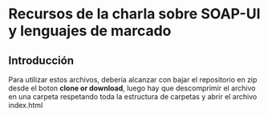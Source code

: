 # Recursos de la charla sobre SOAP-UI y lenguajes de marcado
## Introducción
Para utilizar estos archivos, deberia alcanzar con bajar el repositorio en zip desde el boton **clone or download**, luego hay que descomprimir el archivo en una carpeta respetando toda la estructura de carpetas y abrir el archivo index.html
